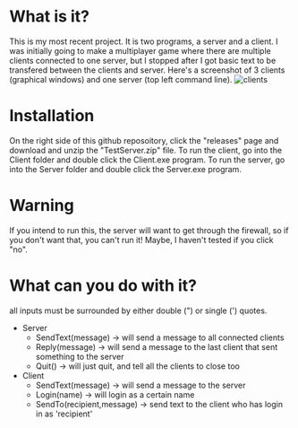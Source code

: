 
# What is it?
This is my most recent project.
It is two programs, a server and a client. I was initially going to make a multiplayer game where there are multiple clients connected to one server, but I 
stopped after I got basic text to be transfered between the clients and server. Here's a screenshot of 3 clients (graphical windows) and one server (top left
command line).
![clients](https://user-images.githubusercontent.com/45665232/118322235-6ff74d80-b4c4-11eb-9520-d873e012d39f.png)
# Installation
On the right side of this github reposoitory, click the "releases" page and download and unzip the "TestServer.zip" file. To run the client, go into the Client folder and double click the Client.exe program. To run the server, go into the Server folder and double click the Server.exe program.
# Warning
If you intend to run this, the server will want to get through the firewall, so if you don't want that, you can't run it! Maybe, I haven't tested if you click "no".

# What can you do with it?
all inputs must be surrounded by either double (") or single (') quotes.
* Server
  * SendText(message) -> will send a message to all connected clients
  * Reply(message) -> will send a message to the last client that sent something to the server
  * Quit() -> will just quit, and tell all the clients to close too
* Client
  * SendText(message) -> will send a message to the server
  * Login(name) -> will login as a certain name
  * SendTo(recipient,message) -> send text to the client who has login in as 'recipient'
  
